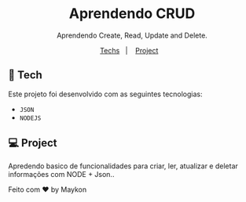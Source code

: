 <h1 align="center"> Aprendendo CRUD </h1>

<p align="center">Aprendendo Create, Read, Update and Delete. </p>

<p align="center">
  <a href="#-Tech">Techs</a>&nbsp;&nbsp;&nbsp;|&nbsp;&nbsp;&nbsp;
  <a href="#-projeto">Project</a>&nbsp;&nbsp;&nbsp;
</p>

## 🧭 Tech
Este projeto foi desenvolvido com as seguintes tecnologias:

- `JSON`
- `NODEJS`

## 💻 Project

Apredendo basico de funcionalidades para criar, ler, atualizar e deletar informações com NODE + Json..

Feito com ♥ by Maykon
